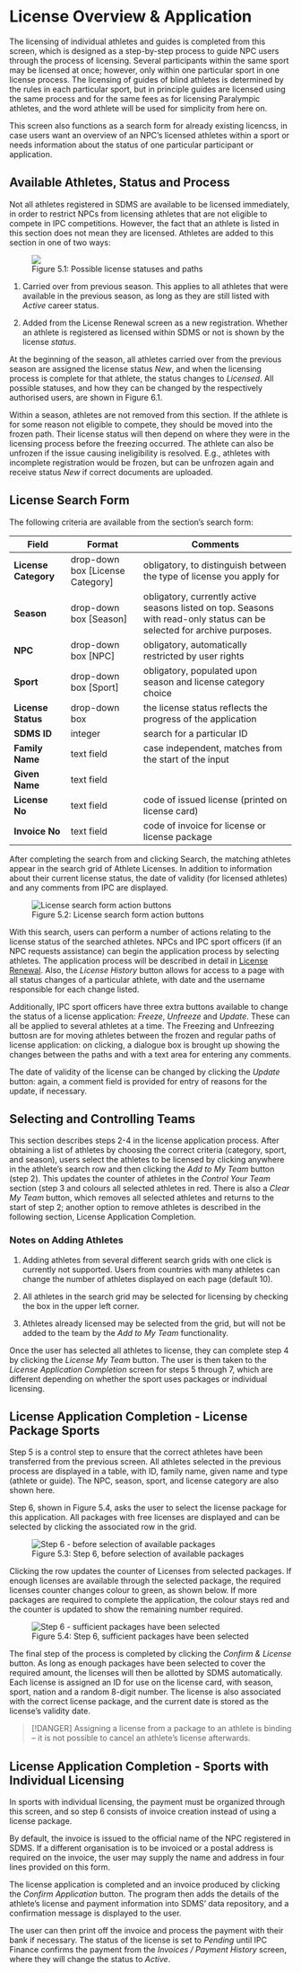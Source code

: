 # License Overview & Application

The licensing of individual athletes and guides is completed from this screen, which is designed as a step-by-step process to guide NPC users through the process of licensing. Several participants within the same sport may be licensed at once; however, only within one particular sport in one license process. The licensing of guides of blind athletes is determined by the rules in each particular sport, but in principle guides are licensed using the same process and for the same fees as for licensing Paralympic athletes, and the word athlete will be used for simplicity from here on.

This screen also functions as a search form for already existing licencss, in case users want an overview of an NPC’s licensed athletes within a sport or needs information about the status of one particular participant or application.

## Available Athletes, Status and Process

Not all athletes registered in SDMS are available to be licensed immediately, in order to restrict NPCs from licensing athletes that are not eligible to compete in IPC competitions. However, the fact that an athlete is listed in this section does not mean they are licensed. Athletes are added to this section in one of two ways:

<figure>
<img src="_img/figures/5.1-license-status-flowchart.svg" class="center">
    <figcaption>Figure 5.1: Possible license statuses and paths</figcaption>
</figure>

1. Carried over from previous season. This applies to all athletes that were available in the previous season, as long as they are still listed with *Active* career status.

2. Added from the License Renewal screen as a new registration. Whether an athlete is registered as licensed within SDMS or not is shown by the license *status*.

At the beginning of the season, all athletes carried over from the previous season are assigned the license status *New*, and when the licensing process is complete for that athlete, the status changes to *Licensed*. All possible statuses, and how they can be changed by the respectively authorised users, are shown in Figure 6.1.

Within a season, athletes are not removed from this section. If the athlete is for some reason not eligible to compete, they should be moved into the frozen path. Their license status will then depend on where they were in the licensing process before the freezing occurred. The athlete can also be unfrozen if the issue causing ineligibility is resolved. E.g., athletes with incomplete registration would be frozen, but can be unfrozen again and receive status *New* if correct documents are uploaded.

## License Search Form

The following criteria are available from the section’s search form:

| **Field**            | **Format**                       | **Comments**                                                                                                            |
|----------------------|----------------------------------|-------------------------------------------------------------------------------------------------------------------------|
| **License Category** | drop-down box [License Category] | obligatory, to distinguish between the type of license you apply for                                                    |
| **Season**           | drop-down box [Season]           | obligatory, currently active seasons listed on top. Seasons with read-only status can be selected for archive purposes. |
| **NPC**              | drop-down box [NPC]              | obligatory, automatically restricted by user rights                                                                     |
| **Sport**            | drop-down box [Sport]            | obligatory, populated upon season and license category choice                                                           |
| **License Status**   | drop-down box                    | the license status reflects the progress of the application                                                             |
| **SDMS ID**          | integer                          | search for a particular ID                                                                                              |
| **Family Name**      | text field                       | case independent, matches from the start of the input                                                                   |
| **Given Name**       | text field                       |                                                                                                                         |
| **License No**       | text field                       | code of issued license (printed on license card)                                                                        |
| **Invoice No**       | text field                       | code of invoice for license or license package                                                                          |

After completing the search from and clicking Search, the matching athletes appear in the search grid of Athlete Licenses. In addition to information about their current license status, the date of validity (for licensed athletes) and any comments from IPC are displayed.

<figure>
    <img class="screenshot" src="_img/figures/5.2-license-overview-buttons.png" alt="License search form action buttons">
    <figcaption>Figure 5.2: License search form action buttons</figcaption>
</figure>

With this search, users can perform a number of actions relating to the license status of the searched athletes. NPCs and IPC sport officers (if an NPC requests assistance) can begin the application process by selecting athletes. The application process will be described in detail in [License Renewal](license-management/license-renewal.md). Also, the *License History* button allows for access to a page with all status changes of a particular athlete, with date and the username responsible for each change listed.

Additionally, IPC sport officers have three extra buttons available to change the status of a license application: *Freeze*, *Unfreeze* and *Update*. These can all be applied to several athletes at a time. The Freezing and Unfreezing buttosn are for moving athletes between the frozen and regular paths of license application: on clicking, a dialogue box is brought up showing the changes between the paths and with a text area for entering any comments.

The date of validity of the license can be changed by clicking the *Update* button: again, a comment field is provided for entry of reasons for the update, if necessary.

## Selecting and Controlling Teams

This section describes steps 2-4 in the license application process. After obtaining a list of athletes by choosing the correct criteria (category, sport, and season), users select the athletes to be licensed by clicking anywhere in the athlete’s search row and then clicking the *Add to My Team* button (step 2). This updates the counter of athletes in the *Control Your Team* section (step 3 and colours all selected athletes in red. There is also a *Clear My Team* button, which removes all selected athletes and returns to the start of step 2; another option to remove athletes is described in the following section, License Application Completion.

### Notes on Adding Athletes

1. Adding athletes from several different search grids with one click is currently not supported. Users from countries with many athletes can change the number of athletes displayed on each page (default 10).
   
2. All athletes in the search grid may be selected for licensing by checking the box in the upper left corner.
   
3. Athletes already licensed may be selected from the grid, but will not be added to the team by the *Add to My Team* functionality.

Once the user has selected all athletes to license, they can complete step 4 by clicking the *License My Team* button. The user is then taken to the *License Application Completion* screen for steps 5 through 7, which are different depending on whether the sport uses packages or individual licensing.

## License Application Completion - License Package Sports

Step 5 is a control step to ensure that the correct athletes have been transferred from the previous screen. All athletes selected in the previous process are displayed in a table, with ID, family name, given name and type (athlete or guide). The NPC, season, sport, and license category are also shown here.

Step 6, shown in Figure 5.4, asks the user to select the license package for this application. All packages with free licenses are displayed and can be selected by clicking the associated row in the grid.

<figure>
    <img class="screenshot" src="_img/figures/5.3-license-before-selection.png" alt="Step 6 - before selection of available packages">
    <figcaption>Figure 5.3: Step 6, before selection of available packages</figcaption>
</figure>

Clicking the row updates the counter of Licenses from selected packages. If enough licenses are available through the selected package, the required licenses counter changes colour to green, as shown below. If more packages are required to complete the application, the colour stays red and the counter is updated to show the remaining number required.

<figure>
    <img class="screenshot" src="_img/figures/5.4-license-after-selection.png" alt="Step 6 - sufficient packages have been selected">
    <figcaption>Figure 5.4: Step 6, sufficient packages have been selected</figcaption>
</figure>

The final step of the process is completed by clicking the *Confirm & License* button. As long as enough packages have been selected to cover the required amount, the licenses will then be allotted by SDMS automatically. Each license is assigned an ID for use on the license card, with season, sport, nation and a random 8-digit number. The license is also associated with the correct license package, and the current date is stored as the license’s validity date.

> [!DANGER]
> Assigning a license from a package to an athlete is binding – it is not possible to cancel an athlete’s license afterwards.

## License Application Completion - Sports with Individual Licensing

In sports with individual licensing, the payment must be organized through this screen, and so step 6 consists of invoice creation instead of using a license package.

By default, the invoice is issued to the official name of the NPC registered in SDMS. If a different organisation is to be invoiced or a postal address is required on the invoice, the user may supply the name and address in four lines provided on this form.

The license application is completed and an invoice produced by clicking the *Confirm Application* button. The program then adds the details of the athlete’s license and payment information into SDMS’ data repository, and a confirmation message is displayed to the user.

The user can then print off the invoice and process the payment with their bank if necessary. The status of the license is set to *Pending* until IPC Finance confirms the payment from the *Invoices / Payment History* screen, where they will change the status to *Active*.
